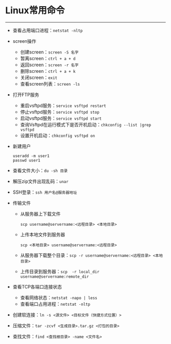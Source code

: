 # Linux常用命令

---

- 查看占用端口进程：`netstat -nltp`

- screen操作
  - 创建screen：`screen -S 名字`
  - 暂离screen：`ctrl + a + d`
  - 返回screen：`screen -r 名字`
  - 删除screen：`ctrl + a + k`
  - 关闭screen：`exit`
  - 查看screen列表：`screen -ls`

- 打开FTP服务

  - 重启vsftpd服务：`service vsftpd restart`
  - 停止vsftpd服务：`service vsftpd stop`
  - 启动vsftpd服务：`service vsftpd start`
  - 查询Vsftpd在运行模式下是否开机启动：`chkconfig --list |grep vsftpd`
  - 设置开机启动：`chkconfig vsftpd on`

- 新建用户

  ```shell
  useradd -m user1
  passwd user1
  ```

- 查看文件大小：`du -sh 目录`

- 解压zip文件出现乱码：`unar`

- SSH登录：`ssh 用户名@服务器地址`

- 传输文件

  - 从服务器上下载文件

    `scp username@servername:<远程目录> <本地目录>`

  - 上传本地文件到服务器

    `scp <本地目录> username@servername:<远程目录>`

  - 从服务器下载整个目录：`scp -r username@servername:<远程目录> <本地目录>`

  - 上传目录到服务器：`scp  -r local_dir username@servername:remote_dir`

- 查看TCP各端口连接状态

  - 查看网络状态：`netstat -napo | less`
  - 查看端口占用进程：`netstat -nltp`

- 创建软连接：`ln -s <源文件> <目标文件（快捷方式位置）>`

- 压缩文件：`tar -zcvf <生成目录>.tar.gz <打包的目录> `

- 查找文件：`find <查找根目录> -name <文件名>`
